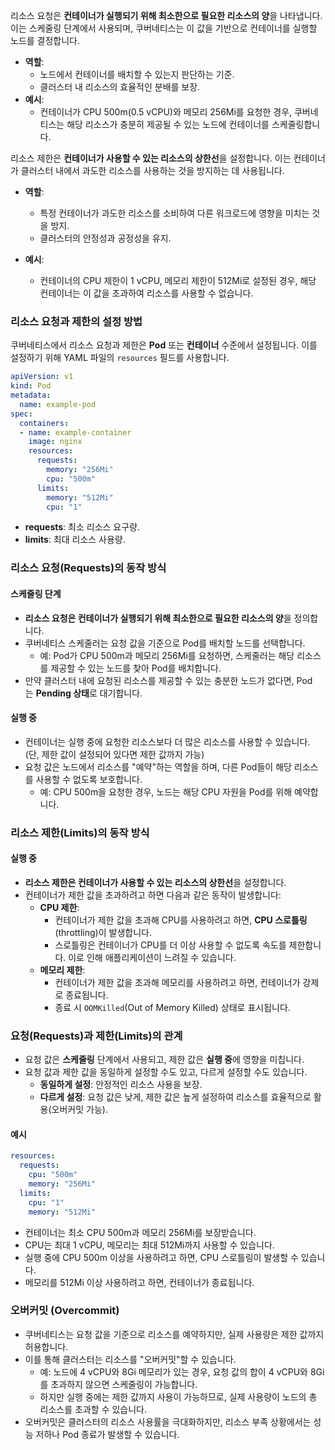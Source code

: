 리소스 요청은 **컨테이너가 실행되기 위해 최소한으로 필요한 리소스의 양**을 나타냅니다. 이는 스케줄링 단계에서 사용되며, 쿠버네티스는 이 값을 기반으로 컨테이너를 실행할 노드를 결정합니다.

- **역할**:
    - 노드에서 컨테이너를 배치할 수 있는지 판단하는 기준.
    - 클러스터 내 리소스의 효율적인 분배를 보장.
- **예시**:
    - 컨테이너가 CPU 500m(0.5 vCPU)와 메모리 256Mi를 요청한 경우, 쿠버네티스는 해당 리소스가 충분히 제공될 수 있는 노드에 컨테이너를 스케줄링합니다.

리소스 제한은 **컨테이너가 사용할 수 있는 리소스의 상한선**을 설정합니다. 이는 컨테이너가 클러스터 내에서 과도한 리소스를 사용하는 것을 방지하는 데 사용됩니다.

- **역할**:
    - 특정 컨테이너가 과도한 리소스를 소비하여 다른 워크로드에 영향을 미치는 것을 방지.
    - 클러스터의 안정성과 공정성을 유지.

- **예시**:
    - 컨테이너의 CPU 제한이 1 vCPU, 메모리 제한이 512Mi로 설정된 경우, 해당 컨테이너는 이 값을 초과하여 리소스를 사용할 수 없습니다.

### 리소스 요청과 제한의 설정 방법

쿠버네티스에서 리소스 요청과 제한은 **Pod** 또는 **컨테이너** 수준에서 설정됩니다. 이를 설정하기 위해 YAML 파일의 `resources` 필드를 사용합니다.
```yaml
apiVersion: v1
kind: Pod
metadata:
  name: example-pod
spec:
  containers:
  - name: example-container
    image: nginx
    resources:
      requests:
        memory: "256Mi"
        cpu: "500m"
      limits:
        memory: "512Mi"
        cpu: "1"
```
- **requests**: 최소 리소스 요구량.
- **limits**: 최대 리소스 사용량.

### 리소스 요청(Requests)의 동작 방식

#### 스케줄링 단계

- **리소스 요청은 컨테이너가 실행되기 위해 최소한으로 필요한 리소스의 양**을 정의합니다.
- 쿠버네티스 스케줄러는 요청 값을 기준으로 Pod를 배치할 노드를 선택합니다.
    - 예: Pod가 CPU 500m과 메모리 256Mi를 요청하면, 스케줄러는 해당 리소스를 제공할 수 있는 노드를 찾아 Pod를 배치합니다.
- 만약 클러스터 내에 요청된 리소스를 제공할 수 있는 충분한 노드가 없다면, Pod는 **Pending 상태**로 대기합니다.

#### 실행 중

- 컨테이너는 실행 중에 요청한 리소스보다 더 많은 리소스를 사용할 수 있습니다. (단, 제한 값이 설정되어 있다면 제한 값까지 가능)
- 요청 값은 노드에서 리소스를 "예약"하는 역할을 하며, 다른 Pod들이 해당 리소스를 사용할 수 없도록 보호합니다.
    - 예: CPU 500m을 요청한 경우, 노드는 해당 CPU 자원을 Pod를 위해 예약합니다.

### 리소스 제한(Limits)의 동작 방식

#### **실행 중**

- **리소스 제한은 컨테이너가 사용할 수 있는 리소스의 상한선**을 설정합니다.
- 컨테이너가 제한 값을 초과하려고 하면 다음과 같은 동작이 발생합니다:
    - **CPU 제한**:
        - 컨테이너가 제한 값을 초과해 CPU를 사용하려고 하면, **CPU 스로틀링**(throttling)이 발생합니다.
        - 스로틀링은 컨테이너가 CPU를 더 이상 사용할 수 없도록 속도를 제한합니다. 이로 인해 애플리케이션이 느려질 수 있습니다.
    - **메모리 제한**:
        - 컨테이너가 제한 값을 초과해 메모리를 사용하려고 하면, 컨테이너가 강제로 종료됩니다.
        - 종료 시 `OOMKilled`(Out of Memory Killed) 상태로 표시됩니다.

### 요청(Requests)과 제한(Limits)의 관계

- 요청 값은 **스케줄링** 단계에서 사용되고, 제한 값은 **실행 중**에 영향을 미칩니다.
- 요청 값과 제한 값을 동일하게 설정할 수도 있고, 다르게 설정할 수도 있습니다.
    - **동일하게 설정**: 안정적인 리소스 사용을 보장.
    - **다르게 설정**: 요청 값은 낮게, 제한 값은 높게 설정하여 리소스를 효율적으로 활용(오버커밋 가능).

#### 예시
```yaml
resources:
  requests:
    cpu: "500m"
    memory: "256Mi"
  limits:
    cpu: "1"
    memory: "512Mi"
```

- 컨테이너는 최소 CPU 500m과 메모리 256Mi를 보장받습니다.
- CPU는 최대 1 vCPU, 메모리는 최대 512Mi까지 사용할 수 있습니다.
- 실행 중에 CPU 500m 이상을 사용하려고 하면, CPU 스로틀링이 발생할 수 있습니다.
- 메모리를 512Mi 이상 사용하려고 하면, 컨테이너가 종료됩니다.

### 오버커밋 (Overcommit)

- 쿠버네티스는 요청 값을 기준으로 리소스를 예약하지만, 실제 사용량은 제한 값까지 허용합니다.
- 이를 통해 클러스터는 리소스를 "오버커밋"할 수 있습니다.
    - 예: 노드에 4 vCPU와 8Gi 메모리가 있는 경우, 요청 값의 합이 4 vCPU와 8Gi를 초과하지 않으면 스케줄링이 가능합니다.
    - 하지만 실행 중에는 제한 값까지 사용이 가능하므로, 실제 사용량이 노드의 총 리소스를 초과할 수 있습니다.
- 오버커밋은 클러스터의 리소스 사용률을 극대화하지만, 리소스 부족 상황에서는 성능 저하나 Pod 종료가 발생할 수 있습니다.

